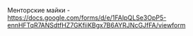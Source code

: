 Менторские майки - https://docs.google.com/forms/d/e/1FAIpQLSe3OpP5-ennHFTqR7ANSdtfHZ7GKfiiKBgx7B6AYRJNcGJfFA/viewform
